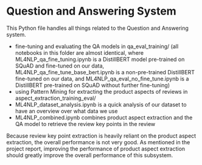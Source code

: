 # Question and Answering System

This Python file handles all things related to the Question and Answering system.

* fine-tuning and evaluating the QA models in qa_eval_training/ (all notebooks in this folder are almost identical, where ML4NLP_qa_fine_tuning.ipynb is a DistillBERT model pre-trained on SQuAD and fine-tuned on our data, ML4NLP_qa_fine_tune_base_bert.ipynb is a non-pre-trained DistillBERT fine-tuned on our data, and ML4NLP_qa_eval_no_fine_tune.ipynb is a DistillBERT pre-trained on SQuAD without further fine-tuning)
* using Pattern Mining for extracting the product aspects of reviews in aspect_extraction_training_eval/
* ML4NLP_dataset_analysis.ipynb is a quick analysis of our dataset to have an overview over what data we use
* ML4NLP_combined.ipynb combines product aspect extraction and the QA model to retrieve the review key points in the review

Because review key point extraction is heavily reliant on the product aspect extraction, the overall performance is not very good. As mentioned in the project report, improving the performance of product aspect extraction should greatly improve the overall performance of this subsystem.
